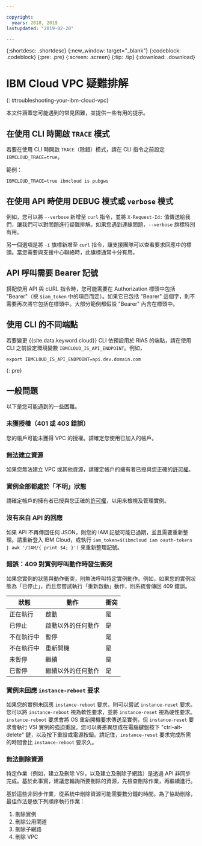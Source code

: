 ```yaml
---

copyright:
  years: 2018, 2019
lastupdated: "2019-02-20"

---
```


{:shortdesc: .shortdesc}
{:new_window: target="_blank"}
{:codeblock: .codeblock}
{:pre: .pre}
{:screen: .screen}
{:tip: .tip}
{:download: .download}

# IBM Cloud VPC 疑難排解
{: #troubleshooting-your-ibm-cloud-vpc}

本文件涵蓋您可能遇到的常見困難，並提供一些有用的提示。

## 在使用 CLI 時開啟 `TRACE` 模式

若要在使用 CLI 時開啟 `TRACE`（除錯）模式，請在 CLI 指令之前設定 `IBMCLOUD_TRACE=true`。

範例：

 ```
 IBMCLOUD_TRACE=true ibmcloud is pubgws
 ```

## 在使用 API 時使用 DEBUG 模式或 `verbose` 模式

例如，您可以將 `--verbose` 新增至 `curl` 指令，並將 `X-Request-Id:` 值傳送給我們，讓我們可以對問題進行疑難排解。如果您遇到連線問題，`--verbose` 旗標特別有用。

另一個選項是將 `-i` 旗標新增至 `curl` 指令，讓支援團隊可以查看要求回應中的標頭。當您需要與支援中心聯絡時，此旗標通常十分有用。



## API 呼叫需要 Bearer 記號

搭配使用 API 與 cURL 指令時，您可能需要在 Authorization 標頭中包括 "Bearer"（視 `$iam_token` 中的項目而定）。如果它已包括 "Bearer" 這個字，則不需要再次將它包括在標頭中。大部分範例都假設 "Bearer" 內含在標頭中。



## 使用 CLI 的不同端點

若要變更 {{site.data.keyword.cloud}} CLI 依預設用於 RIAS 的端點，請在使用 CLI 之前設定環境變數 `IBMCLOUD_IS_API_ENDPOINT`。例如，

```
export IBMCLOUD_IS_API_ENDPOINT=api.dev.domain.com
```
{: pre}


## 一般問題

以下是您可能遇到的一些困難。



### 未獲授權（401 或 403 錯誤）

您的帳戶可能未獲得 VPC 的授權。請確定您使用已加入的帳戶。



### 無法建立資源

如果您無法建立 VPC 或其他資源，請確定帳戶的擁有者已授與您正確的[許可權](/docs/infrastructure/vpc?topic=vpc-managing-user-permissions-for-vpc-resources)。

### 實例全部都處於「不明」狀態

請確定帳戶的擁有者已授與您正確的[許可權](/docs/infrastructure/vpc?topic=vpc-managing-user-permissions-for-vpc-resources)，以用來檢視及管理實例。

### 沒有來自 API 的回應

如果 API 不再傳回任何 JSON，則您的 IAM 記號可能已過期，並且需要重新整理。請重新登入 IBM Cloud，或執行 `iam_token=$(ibmcloud iam oauth-tokens | awk '/IAM/{ print $4; }')` 來重新整理記號。

### 錯誤：409 對實例呼叫動作時發生衝突

如果您實例的狀態與動作衝突，則無法呼叫特定實例動作。例如，如果您的實例狀態為「已停止」，而且您嘗試執行「重新啟動」動作，則系統會傳回 409 錯誤。

|狀態|動作|衝突|
| ----------- | ---------- | -------- |
|正在執行|啟動|是|
|已停止|啟動以外的任何動作|是|
|不在執行中|暫停|是|
|不在執行中|重新開機|是|
|未暫停|繼續|是|
|已暫停|繼續以外的任何動作|是|


### 實例未回應 `instance-reboot` 要求

如果您的實例未回應 `instance-reboot` 要求，則可以嘗試 `instance-reset` 要求。您可以將 `instance-reboot` 視為軟性要求，並將 `instance-reset` 視為硬性要求。`instance-reboot` 要求會將 OS 重新開機要求傳送至實例，但 `instance-reset` 要求會執行 VSI 實例的強迫重設。您可以將差異想成在電腦鍵盤按下 "ctrl-alt-delete" 鍵，以及按下重設或電源按鈕。請記住，`instance-reset` 要求完成所需的時間會比 `instance-reboot` 要求久。

### 無法刪除資源

特定作業（例如，建立及刪除 VSI，以及建立及刪除子網路）是透過 API 非同步完成。基於此事實，建議您輪詢所要刪除的資源，先檢查刪除作業，再繼續進行。 

基於這些非同步作業，從系統中刪除資源可能需要數分鐘的時間。為了協助刪除，最佳作法是依下列順序執行作業：

1. 刪除實例
2. 刪除公用閘道
3. 刪除子網路
4. 刪除 VPC
